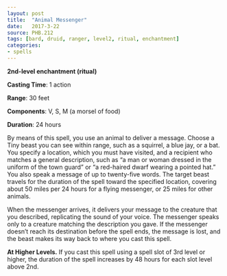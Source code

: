 ```yaml
---
layout: post
title:  "Animal Messenger"
date:   2017-3-22
source: PHB.212
tags: [bard, druid, ranger, level2, ritual, enchantment]
categories:
- spells
---
```


**2nd-level enchantment (ritual)**

**Casting Time**: 1 action

**Range**: 30 feet

**Components**: V, S, M (a morsel of food)

**Duration**: 24 hours

By means of this spell, you use an animal to deliver a message. Choose a Tiny beast you can see within range, such as a squirrel, a blue jay, or a bat. You specify a location, which you must have visited, and a recipient who matches a general description, such as “a man or woman dressed in the uniform of the town guard” or “a red-haired dwarf wearing a pointed hat.” You also speak a message of up to twenty-five words. The target beast travels for the duration of the spell toward the specified location, covering about 50 miles per 24 hours for a flying messenger, or 25 miles for other animals.

When the messenger arrives, it delivers your message to the creature that you described, replicating the sound of your voice. The messenger speaks only to a creature matching the description you gave. If the messenger doesn’t reach its destination before the spell ends, the message is lost, and the beast makes its way back to where you cast this spell.

**At Higher Levels.** If you cast this spell using a spell slot of 3rd level or higher, the duration of the spell increases by 48 hours for each slot level above 2nd.
